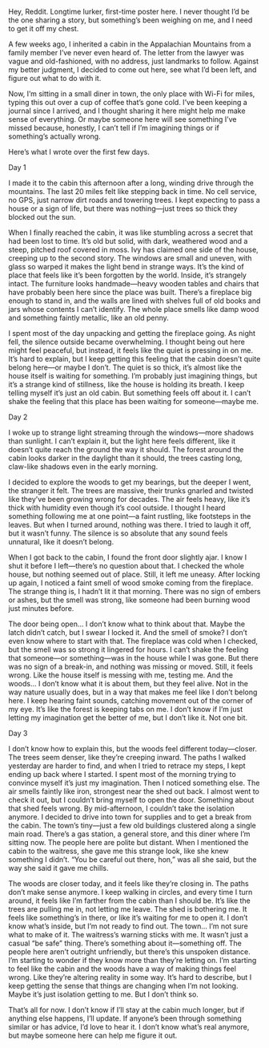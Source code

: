 Hey, Reddit. Longtime lurker, first-time poster here. I never thought I’d be the one sharing a story, but something’s been weighing on me, and I need to get it off my chest.

A few weeks ago, I inherited a cabin in the Appalachian Mountains from a family member I’ve never even heard of. The letter from the lawyer was vague and old-fashioned, with no address, just landmarks to follow. Against my better judgment, I decided to come out here, see what I’d been left, and figure out what to do with it.

Now, I’m sitting in a small diner in town, the only place with Wi-Fi for miles, typing this out over a cup of coffee that’s gone cold. I’ve been keeping a journal since I arrived, and I thought sharing it here might help me make sense of everything. Or maybe someone here will see something I’ve missed because, honestly, I can’t tell if I’m imagining things or if something’s actually wrong.

Here’s what I wrote over the first few days.


Day 1

I made it to the cabin this afternoon after a long, winding drive through the mountains. The last 20 miles felt like stepping back in time. No cell service, no GPS, just narrow dirt roads and towering trees. I kept expecting to pass a house or a sign of life, but there was nothing—just trees so thick they blocked out the sun.

When I finally reached the cabin, it was like stumbling across a secret that had been lost to time. It’s old but solid, with dark, weathered wood and a steep, pitched roof covered in moss. Ivy has claimed one side of the house, creeping up to the second story. The windows are small and uneven, with glass so warped it makes the light bend in strange ways. It’s the kind of place that feels like it’s been forgotten by the world. Inside, it’s strangely intact. The furniture looks handmade—heavy wooden tables and chairs that have probably been here since the place was built. There’s a fireplace big enough to stand in, and the walls are lined with shelves full of old books and jars whose contents I can’t identify. The whole place smells like damp wood and something faintly metallic, like an old penny.

I spent most of the day unpacking and getting the fireplace going. As night fell, the silence outside became overwhelming. I thought being out here might feel peaceful, but instead, it feels like the quiet is pressing in on me. It’s hard to explain, but I keep getting this feeling that the cabin doesn’t quite belong here—or maybe I don’t. The quiet is so thick, it’s almost like the house itself is waiting for something. I’m probably just imagining things, but it’s a strange kind of stillness, like the house is holding its breath. I keep telling myself it’s just an old cabin. But something feels off about it. I can’t shake the feeling that this place has been waiting for someone—maybe me.

Day 2

I woke up to strange light streaming through the windows—more shadows than sunlight. I can’t explain it, but the light here feels different, like it doesn’t quite reach the ground the way it should. The forest around the cabin looks darker in the daylight than it should, the trees casting long, claw-like shadows even in the early morning.

I decided to explore the woods to get my bearings, but the deeper I went, the stranger it felt. The trees are massive, their trunks gnarled and twisted like they’ve been growing wrong for decades. The air feels heavy, like it’s thick with humidity even though it’s cool outside. I thought I heard something following me at one point—a faint rustling, like footsteps in the leaves. But when I turned around, nothing was there. I tried to laugh it off, but it wasn’t funny. The silence is so absolute that any sound feels unnatural, like it doesn’t belong.

When I got back to the cabin, I found the front door slightly ajar. I know I shut it before I left—there’s no question about that. I checked the whole house, but nothing seemed out of place. Still, it left me uneasy. After locking up again, I noticed a faint smell of wood smoke coming from the fireplace. The strange thing is, I hadn’t lit it that morning. There was no sign of embers or ashes, but the smell was strong, like someone had been burning wood just minutes before.

The door being open... I don’t know what to think about that. Maybe the latch didn’t catch, but I swear I locked it. And the smell of smoke? I don’t even know where to start with that. The fireplace was cold when I checked, but the smell was so strong it lingered for hours. I can’t shake the feeling that someone—or something—was in the house while I was gone. But there was no sign of a break-in, and nothing was missing or moved. Still, it feels wrong. Like the house itself is messing with me, testing me. And the woods… I don’t know what it is about them, but they feel alive. Not in the way nature usually does, but in a way that makes me feel like I don’t belong here. I keep hearing faint sounds, catching movement out of the corner of my eye. It’s like the forest is keeping tabs on me. I don’t know if I’m just letting my imagination get the better of me, but I don’t like it. Not one bit.


Day 3

I don’t know how to explain this, but the woods feel different today—closer. The trees seem denser, like they’re creeping inward. The paths I walked yesterday are harder to find, and when I tried to retrace my steps, I kept ending up back where I started. I spent most of the morning trying to convince myself it’s just my imagination. Then I noticed something else. The air smells faintly like iron, strongest near the shed out back. I almost went to check it out, but I couldn’t bring myself to open the door. Something about that shed feels wrong. By mid-afternoon, I couldn’t take the isolation anymore. I decided to drive into town for supplies and to get a break from the cabin. The town’s tiny—just a few old buildings clustered along a single main road. There’s a gas station, a general store, and this diner where I’m sitting now.  The people here are polite but distant. When I mentioned the cabin to the waitress, she gave me this strange look, like she knew something I didn’t. “You be careful out there, hon,” was all she said, but the way she said it gave me chills.

The woods are closer today, and it feels like they’re closing in. The paths don’t make sense anymore. I keep walking in circles, and every time I turn around, it feels like I’m farther from the cabin than I should be. It’s like the trees are pulling me in, not letting me leave. The shed is bothering me. It feels like something’s in there, or like it’s waiting for me to open it. I don’t know what’s inside, but I’m not ready to find out. The town… I’m not sure what to make of it. The waitress’s warning sticks with me. It wasn’t just a casual “be safe” thing. There’s something about it—something off. The people here aren’t outright unfriendly, but there’s this unspoken distance. I’m starting to wonder if they know more than they’re letting on. I’m starting to feel like the cabin and the woods have a way of making things feel wrong. Like they’re altering reality in some way. It’s hard to describe, but I keep getting the sense that things are changing when I’m not looking. Maybe it’s just isolation getting to me. But I don’t think so.






That’s all for now. I don’t know if I’ll stay at the cabin much longer, but if anything else happens, I’ll update. If anyone’s been through something similar or has advice, I’d love to hear it. I don’t know what’s real anymore, but maybe someone here can help me figure it out.


